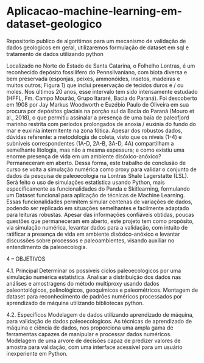 # Aplicacao-machine-learning-em-dataset-geologico
Repositorio publico de algoritimos para um mecanismo de validação de dados geologicos em geral, utilizaremos formulação de dataset em sql e tratamento de dados utilizando python


Localizado no Norte do Estado de Santa Catarina, o Folhelho Lontras, é um reconhecido depósito fossilífero do Pennsilvaniano, com biota diversa e bem preservada (esponjas, peixes, ammonóides, insetos, madeiras e muitos outros; Figura 1) que inclui preservação de tecidos duros e / ou moles. Nos últimos 20 anos, esse intervalo tem sido intensamente estudado (HFFL, Fm. Campo Mourão, Grupo Itararé, Bacia do Paraná). Foi descoberto em 1908 por Jay Markus Woodworth e Euzébio Paulo de Oliveira em sua procura por depósitos glaciais na porção sul da Bacia do Paraná (Mouro et al., 2018), o que permitiu assinalar a presença de uma baía de paleofjord marinho restrita com períodos prolongados de anoxia / euxinia do fundo do mar e euxinia intermitente na zona fótica. Apesar dos robustos dados, dúvidas referente:  a metodologia de coleta, visto que os níveis (1-4) e subníveis correspondentes (1A-D, 2A-B, 3A-D, 4A) compartilham a semelhante litologia, mas não a mesma espessura; e como existiu uma enorme presença de vida em um ambiente disóxico-anóxico? Permaneceram em aberto. Dessa forma, este trabalho de conclusão de curso se volta a simulação numérica como proxy para validar o conjunto de dados da pesquisa de paleoecologia na Lontras Shale Lagerstatte (LSL). Será feito o uso de simulações estatística usando Python, mais especificamente as funcionalidades do Panda e Skitlearning, formulando um Dataset funcional para aplicação de técnicas de Machine Learning. Essas funcionalidades permitem simular centenas de variações de dados, podendo ser replicado em situações semelhantes e facilmente adaptado para leituras robustas. Apesar das informações confiáveis obtidas, poucas questões que permaneceram em aberto, este projeto tem como propósito, via simulação numérica, levantar dados para a validação, com intuito de ratificar a presença de vida em ambiente disóxico-anóxico e levantar discussões sobre processos e paleoambientes, visando auxiliar no entendimento da paleoecologia.


4 – OBJETIVOS 

4.1. Principal
Determinar os possíveis ciclos paleoecologicos por uma simulação numérica estatística. Analisar a distribuição dos dados nas análises e amostragens do método multiproxy usando dados paleontológicos, palinológicos, geoquímicos e paleométricos. Montagem de dataset para reconhecimento de padrões numéricos processados por aprendizado de máquina utilizando bibliotecas python.

4.2. Específicos
Modelagem de dados utilizando aprendizado de máquina, para validação de dados paleoecologicos. As técnicas de aprendizado de máquina e ciência de dados, nos proporciona uma ampla gama de ferramentas capazes de manipular e processar dados numéricos.  Modelagem de uma arvore de decisões capaz de predizer valores de amostra para validação, com uma interface acessível para um usuário inexperiente em Python.
